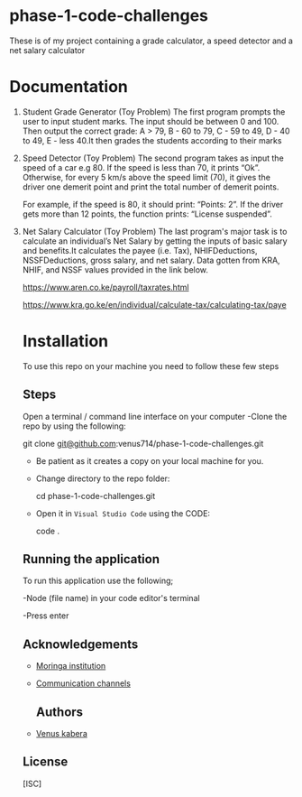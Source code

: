 # phase-1-code-challenges
 These is of my project containing a grade calculator, a speed detector and a net salary calculator 

# Documentation
1) Student Grade Generator (Toy Problem)
    The first program  prompts the user to input student marks. The input should be between 0 and 100. Then output the correct grade: 
    A > 79, B - 60 to 79, C -  59 to 49, D - 40 to 49, E - less 40.It then grades the students according to their marks

 2) Speed Detector (Toy Problem)
    The second program  takes as input the speed of a car e.g 80. If the speed is less than 70, it prints “Ok”. Otherwise, for every 5 km/s above the speed limit (70), it gives the driver one demerit point and print the total number of demerit points.

    For example, if the speed is 80, it should print: “Points: 2”. If the driver gets more than 12 points,       the function  prints: “License suspended”.

3) Net Salary Calculator (Toy Problem)
    The last program's major task is to calculate an individual’s Net Salary by getting the inputs of basic    salary and benefits.It calculates the payee (i.e. Tax), NHIFDeductions, NSSFDeductions, gross salary, and     net salary. 
    Data gotten from KRA, NHIF, and NSSF values provided in the link below.

    https://www.aren.co.ke/payroll/taxrates.html  

    https://www.kra.go.ke/en/individual/calculate-tax/calculating-tax/paye
    
    # Installation
    To use this repo on your machine you need to follow these few steps
    
    ## Steps
    
    Open a terminal / command line interface on your computer
   -Clone the repo by using the following:

      git clone git@github.com:venus714/phase-1-code-challenges.git

    - Be patient as it creates a copy on your local machine for you.
    - Change directory to the repo folder:

        cd phase-1-code-challenges.git

     - Open it in ``Visual Studio Code`` using the  CODE:

        code .

     ## Running the application

     To run this application use the following;
      
     -Node (file name) in your code editor's terminal 
     
     -Press enter

      ## Acknowledgements

   - [Moringa institution](https://moringaschool.com/courses/software-engineering-course-online/?gclid=EAIaIQobChMIhITYvvHJ-wIVA_Z3Ch3w1AafEAAYASAAEgI2IfD_BwE)
 
 
   - [Communication channels](https://app.slack.com/client/T0101L740P4/D04C40BEAG2)
 
     ## Authors

   - [Venus kabera](https://github.com/venus714)


    ## License

     [ISC]
